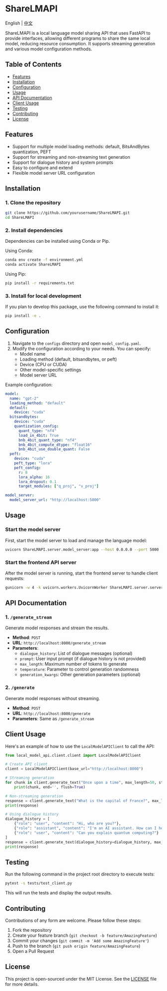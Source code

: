 # ShareLMAPI
English | [中文](README_CN.md)

ShareLMAPI is a local language model sharing API that uses FastAPI to provide interfaces, allowing different programs to share the same local model, reducing resource consumption. It supports streaming generation and various model configuration methods.

## Table of Contents

- [Features](#features)
- [Installation](#installation)
- [Configuration](#configuration)
- [Usage](#usage)
- [API Documentation](#api-documentation)
- [Client Usage](#client-usage)
- [Testing](#testing)
- [Contributing](#contributing)
- [License](#license)

## Features

- Support for multiple model loading methods: default, BitsAndBytes quantization, PEFT
- Support for streaming and non-streaming text generation
- Support for dialogue history and system prompts
- Easy to configure and extend
- Flexible model server URL configuration

## Installation

### 1. Clone the repository

```bash
git clone https://github.com/yourusername/ShareLMAPI.git
cd ShareLMAPI
```

### 2. Install dependencies

Dependencies can be installed using Conda or Pip.

Using Conda:

```bash
conda env create -f environment.yml
conda activate ShareLMAPI
```

Using Pip:

```bash
pip install -r requirements.txt
```

### 3. Install for local development

If you plan to develop this package, use the following command to install it:

```bash
pip install -e .
```

## Configuration

1. Navigate to the `configs` directory and open `model_config.yaml`.
2. Modify the configuration according to your needs. You can specify:
   - Model name
   - Loading method (default, bitsandbytes, or peft)
   - Device (CPU or CUDA)
   - Other model-specific settings
   - Model server URL

Example configuration:

```yaml
model:
  name: "gpt-2"
  loading_method: "default"
  default:
    device: "cuda"
  bitsandbytes:
    device: "cuda"
    quantization_config:
      quant_type: "nf4"
      load_in_4bit: True
      bnb_4bit_quant_type: "nf4"
      bnb_4bit_compute_dtype: "float16"
      bnb_4bit_use_double_quant: False
  peft:
    device: "cuda"
    peft_type: "lora"
    peft_config:
      r: 8
      lora_alpha: 16
      lora_dropout: 0.1
      target_modules: ["q_proj", "v_proj"]

model_server:
  model_server_url: "http://localhost:5000"
```

## Usage

### Start the model server

First, start the model server to load and manage the language model:

```bash
uvicorn ShareLMAPI.server.model_server:app --host 0.0.0.0 --port 5000
```

### Start the frontend API server

After the model server is running, start the frontend server to handle client requests:

```bash
gunicorn -w 4 -k uvicorn.workers.UvicornWorker ShareLMAPI.server.server:app --bind 0.0.0.0:8000

```

## API Documentation

### 1. `/generate_stream`

Generate model responses and stream the results.

* **Method**: `POST`
* **URL**: `http://localhost:8000/generate_stream`
* **Parameters**:
   * `dialogue_history`: List of dialogue messages (optional)
   * `prompt`: User input prompt (if dialogue history is not provided)
   * `max_length`: Maximum number of tokens to generate
   * `temperature`: Parameter to control generation randomness
   * `generation_kwargs`: Other generation parameters (optional)

### 2. `/generate`

Generate model responses without streaming.

* **Method**: `POST`
* **URL**: `http://localhost:8000/generate`
* **Parameters**: Same as `/generate_stream`

## Client Usage

Here's an example of how to use the `LocalModelAPIClient` to call the API:

```python
from local_model_api.client.client import LocalModelAPIClient

# Create API client
client = LocalModelAPIClient(base_url="http://localhost:8000")

# Streaming generation
for chunk in client.generate_text("Once upon a time", max_length=50, streamer=True):
    print(chunk, end='', flush=True)

# Non-streaming generation
response = client.generate_text("What is the capital of France?", max_length=50, streamer=False)
print(response)

# Using dialogue history
dialogue_history = [
    {"role": "user", "content": "Hi, who are you?"},
    {"role": "assistant", "content": "I'm an AI assistant. How can I help you today?"},
    {"role": "user", "content": "Can you explain quantum computing?"}
]
response = client.generate_text(dialogue_history=dialogue_history, max_length=200, streamer=False)
print(response)
```

## Testing

Run the following command in the project root directory to execute tests:

```bash
pytest -s tests/test_client.py
```

This will run the tests and display the output results.

## Contributing

Contributions of any form are welcome. Please follow these steps:

1. Fork the repository
2. Create your feature branch (`git checkout -b feature/AmazingFeature`)
3. Commit your changes (`git commit -m 'Add some AmazingFeature'`)
4. Push to the branch (`git push origin feature/AmazingFeature`)
5. Open a Pull Request

## License

This project is open-sourced under the MIT License. See the [LICENSE](LICENSE) file for more details.